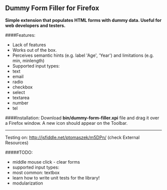 Dummy Form Filler for Firefox
------

**Simple extension that populates HTML forms with dummy data. 
Useful for web developers and testers.**

####Features:
- Lack of features
- Works out of the box.
- Perceives semantic hints (e.g. label 'Age', 'Year') and limitations (e.g. min, minlength)
- Supported input types:
 - text
 - email
 - radio
 - checkbox
 - select
 - textarea
 - number
 - tel
 
####Installation:
Download **bin/dummy-form-filler.xpi** file and drag it over a Firefox window. A new icon should appear on the Toolbar.
 
---

Testing on: http://jsfiddle.net/ptomaszek/m5DPn/ (check External Resources)

#####TODO:
- middle mouse click - clear forms
- supported input types:
 - most common: textbox
- learn how to write unit tests for the library!
- modularization
